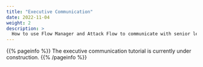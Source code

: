 ```yaml
---
title: "Executive Communication"
date: 2022-11-04
weight: 2
description: >
  How to use Flow Manager and Attack Flow to communicate with senior leadership.
---
```



{{% pageinfo %}}
The executive communication tutorial is currently under construction.
{{% /pageinfo %}}